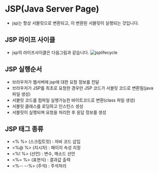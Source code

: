 # JSP(Java Server Page)

- jsp는 항상 서블릿으로 변환되고, 이 변환된 서블릿이 실행되는 것입니다.

## JSP 라이프 사이클

- jsp의 라이프사이클은 다음그림과 같습니다.
![jsplifecycle](https://user-images.githubusercontent.com/46203866/93487777-91596700-f940-11ea-8da6-2d18d85fb615.png)

## JSP 실행순서

- 브라우저가 웹서버에 jsp에 대한 요청 정보를 전달
- 브라우저가 JSP를 최초로 요청한 경우만 JSP 코드가 서블릿 코드로 변환됨(java 파일 생성)
- 서블릿 코드를 컴파일 실행가능한 바이트코드로 변환(class 파일 생성)
- 서블릿 클래스를 로딩하고 인스턴스 생성
- 서블릿이 실행되며 요청을 처리한 후 응답 정보를 생성

## JSP 태그 종류

- <% %> (스크립트릿) : 자바 코드 삽입
- <%@ %> (지시자) : 페이지 속성 지정
- <%! %> (선언) : 변수, 메소드 선언
- <%= %> (표현식) : 결과값 출력
- <%-- --%> (주석) : 주석처리
